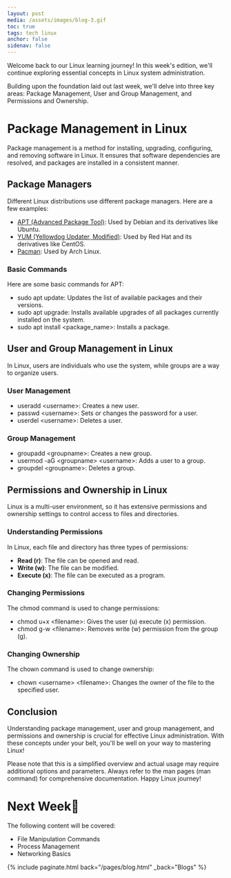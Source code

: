 ```yaml
---
layout: post
media: /assets/images/blog-3.gif
toc: true
tags: tech linux
anchor: false
sidenav: false
---
```


Welcome back to our Linux learning journey! In this week's edition, we'll continue exploring essential concepts in Linux system administration. 

Building upon the foundation laid out last week, we'll delve into three key areas: <span class="cb">Package Management</span>, <span class="cb">User and Group Management</span>, and <span class="cb">Permissions and Ownership</span>.

# Package Management in Linux

Package management is a method for installing, upgrading, configuring, and removing software in Linux. It ensures that software dependencies are resolved, and packages are installed in a consistent manner.

## Package Managers

Different Linux distributions use different package managers. Here are a few examples:

- [APT (Advanced Package Tool)](https://wiki.debian.org/Apt): Used by Debian and its derivatives like Ubuntu.
- [YUM (Yellowdog Updater, Modified)](https://access.redhat.com/sites/default/files/attachments/rh_yum_cheatsheet_1214_jcs_print-1.pdf): Used by Red Hat and its derivatives like CentOS.
- [Pacman](https://wiki.archlinux.org/title/pacman): Used by Arch Linux.

### Basic Commands

Here are some basic commands for APT:

- <span class="cb">sudo apt update</span>: Updates the list of available packages and their versions.
- <span class="cb">sudo apt upgrade</span>: Installs available upgrades of all packages currently installed on the system.
- <span class="cb">sudo apt install &lt;package_name&gt;</span>: Installs a package.

## User and Group Management in Linux

In Linux, users are individuals who use the system, while groups are a way to organize users.

### User Management

- <span class="cb">useradd &lt;username&gt;</span>: Creates a new user.
- <span class="cb">passwd &lt;username&gt;</span>: Sets or changes the password for a user.
- <span class="cb">userdel &lt;username&gt;</span>: Deletes a user.

### Group Management

- <span class="cb">groupadd &lt;groupname&gt;</span>: Creates a new group.
- <span class="cb">usermod -aG &lt;groupname&gt; &lt;username&gt;</span>: Adds a user to a group.
- <span class="cb">groupdel &lt;groupname&gt;</span>: Deletes a group.

## Permissions and Ownership in Linux

Linux is a multi-user environment, so it has extensive permissions and ownership settings to control access to files and directories.

### Understanding Permissions

In Linux, each file and directory has three types of permissions:

- **Read (r)**: The file can be opened and read.
- **Write (w)**: The file can be modified.
- **Execute (x)**: The file can be executed as a program.

### Changing Permissions

The <span class="cb">chmod</span> command is used to change permissions:

- <span class="cb">chmod u+x &lt;filename&gt;</span>: Gives the user (u) execute (x) permission.
- <span class="cb">chmod g-w &lt;filename&gt;</span>: Removes write (w) permission from the group (g).

### Changing Ownership

The <span class="cb">chown</span> command is used to change ownership:

- <span class="cb">chown &lt;username&gt; &lt;filename&gt;</span>: Changes the owner of the file to the specified user.

## Conclusion

Understanding package management, user and group management, and permissions and ownership is crucial for effective Linux administration. With these concepts under your belt, you'll be well on your way to mastering Linux!

Please note that this is a simplified overview and actual usage may require additional options and parameters. Always refer to the man pages (<span class="cb">man command</span>) for comprehensive documentation. Happy Linux journey!

# Next Week&#128064;
The following content will be covered:
- File Manipulation Commands
- Process Management
- Networking Basics

{%
    include paginate.html
    back="/pages/blog.html"
    _back="Blogs"
%}